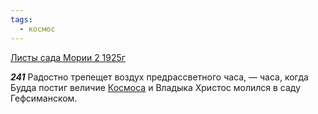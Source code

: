 ```yaml
---
tags:
  - космос
---
```


[Листы сада Мории 2 1925г](/agni/1925)

___241___
Радостно трепещет воздух предрассветного часа, — часа, когда Будда постиг величие [Космоса](/tag/#космос) и Владыка Христос молился в саду Гефсиманском.   


